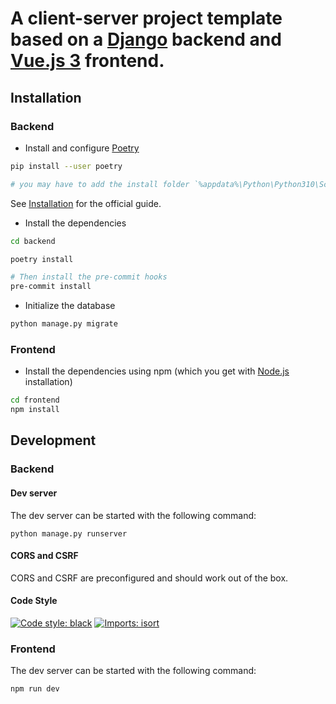 # A client-server project template based on a [Django](https://www.djangoproject.com/) backend and [Vue.js 3](https://vuejs.org/) frontend.

## Installation

### Backend

- Install and configure [Poetry](https://python-poetry.org/)

```bash
pip install --user poetry

# you may have to add the install folder `%appdata%\Python\Python310\Scripts` to your PATH environment variable (on windows)
```

See [Installation](https://python-poetry.org/docs/#installation) for the official guide.

- Install the dependencies

```bash
cd backend

poetry install

# Then install the pre-commit hooks
pre-commit install
```

- Initialize the database

```bash
python manage.py migrate
```

### Frontend

- Install the dependencies using npm (which you get with [Node.js](https://nodejs.org/en/) installation)

```bash
cd frontend
npm install
```

## Development

### Backend

#### Dev server

The dev server can be started with the following command:

```shell
python manage.py runserver
```

#### CORS and CSRF

CORS and CSRF are preconfigured and should work out of the box.

#### Code Style

[![Code style: black](https://img.shields.io/badge/code%20style-black-000000.svg)](https://github.com/psf/black) [![Imports: isort](https://img.shields.io/badge/%20imports-isort-%231674b1?style=flat&labelColor=ef8336)](https://pycqa.github.io/isort/)

### Frontend

The dev server can be started with the following command:

```shell
npm run dev
```
